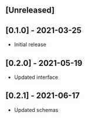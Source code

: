 ## [Unreleased]

## [0.1.0] - 2021-03-25
- Initial release

## [0.2.0] - 2021-05-19
- Updated interface

## [0.2.1] - 2021-06-17
- Updated schemas
